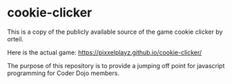 cookie-clicker
==============

This is a copy of the publicly available source of the game cookie clicker by orteil.  

Here is the actual game:
https://pixxelplayz.github.io/cookie-clicker/



The purpose of this repository is to provide a jumping off point for javascript programming for Coder Dojo members.
